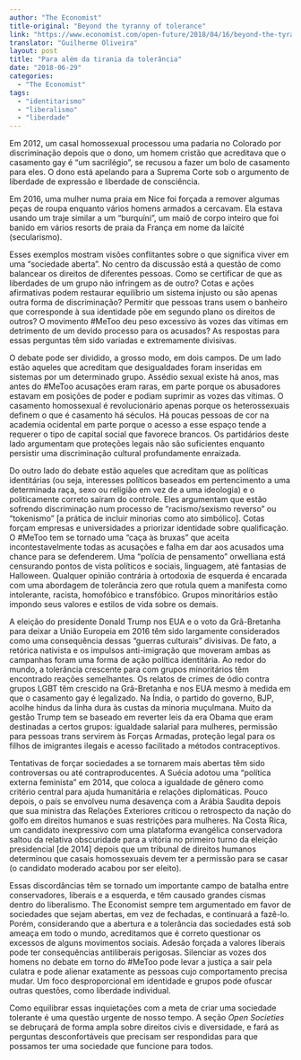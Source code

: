 ```yaml
---
author: "The Economist"
title-original: "Beyond the tyranny of tolerance"
link: "https://www.economist.com/open-future/2018/04/16/beyond-the-tyranny-of-tolerance"
translator: "Guilherme Oliveira"
layout: post
title: "Para além da tirania da tolerância"
date: "2018-06-29"
categories: 
  - "The Economist"
tags: 
  - "identitarismo"
  - "liberalismo"
  - "liberdade"
---
```


Em 2012, um casal homossexual processou uma padaria no Colorado por discriminação depois que o dono, um homem cristão que acreditava que o casamento gay é “um sacrilégio”, se recusou a fazer um bolo de casamento para eles. O dono está apelando para a Suprema Corte sob o argumento de liberdade de expressão e liberdade de consciência.

Em 2016, uma mulher numa praia em Nice foi forçada a remover algumas peças de roupa enquanto vários homens armados a cercavam. Ela estava usando um traje similar a um “burquíni”, um maiô de corpo inteiro que foi banido em vários resorts de praia da França em nome da laïcité (secularismo).

Esses exemplos mostram visões conflitantes sobre o que significa viver em uma “sociedade aberta”. No centro da discussão está a questão de como balancear os direitos de diferentes pessoas. Como se certificar de que as liberdades de um grupo não infringem as de outro? Cotas e ações afirmativas podem restaurar equilíbrio um sistema injusto ou são apenas outra forma de discriminação? Permitir que pessoas trans usem o banheiro que corresponde à sua identidade põe em segundo plano os direitos de outros? O movimento #MeToo deu peso excessivo às vozes das vítimas em detrimento de um devido processo para os acusados? As respostas para essas perguntas têm sido variadas e extremamente divisivas.

O debate pode ser dividido, a grosso modo, em dois campos. De um lado estão aqueles que acreditam que desigualdades foram inseridas em sistemas por um determinado grupo. Assédio sexual existe há anos, mas antes do #MeToo acusações eram raras, em parte porque os abusadores estavam em posições de poder e podiam suprimir as vozes das vítimas. O casamento homossexual é revolucionário apenas porque os heterossexuais definem o que é casamento há séculos. Há poucas pessoas de cor na academia ocidental em parte porque o acesso a esse espaço tende a requerer o tipo de capital social que favorece brancos. Os partidários deste lado argumentam que proteções legais não são suficientes enquanto persistir uma discriminação cultural profundamente enraizada.

Do outro lado do debate estão aqueles que acreditam que as políticas identitárias (ou seja, interesses políticos baseados em pertencimento a uma determinada raça, sexo ou religião em vez de a uma ideologia) e o politicamente correto saíram do controle. Eles argumentam que estão sofrendo discriminação num processo de “racismo/sexismo reverso” ou “tokenismo” \[a prática de incluir minorias como ato simbólico\]. Cotas forçam empresas e universidades a priorizar identidade sobre qualificação. O #MeToo tem se tornado uma “caça às bruxas” que aceita incontestavelmente todas as acusações e falha em dar aos acusados uma chance para se defenderem. Uma “polícia de pensamento” orwelliana está censurando pontos de vista políticos e sociais, linguagem, até fantasias de Halloween. Qualquer opinião contrária à ortodoxia de esquerda é encarada com uma abordagem de tolerância zero que rotula quem a manifesta como intolerante, racista, homofóbico e transfóbico. Grupos minoritários estão impondo seus valores e estilos de vida sobre os demais.

A eleição do presidente Donald Trump nos EUA e o voto da Grã-Bretanha para deixar a União Europeia em 2016 têm sido largamente considerados como uma consequência dessas “guerras culturais” divisivas. De fato, a retórica nativista e os impulsos anti-imigração que moveram ambas as campanhas foram uma forma de ação política identitária. Ao redor do mundo, a tolerância crescente para com grupos minoritários têm encontrado reações semelhantes. Os relatos de crimes de ódio contra grupos LGBT têm crescido na Grã-Bretanha e nos EUA mesmo à medida em que o casamento gay é legalizado. Na Índia, o partido do governo, BJP, acolhe hindus da linha dura às custas da minoria muçulmana. Muito da gestão Trump tem se baseado em reverter leis da era Obama que eram destinadas a certos grupos: igualdade salarial para mulheres, permissão para pessoas trans servirem às Forças Armadas, proteção legal para os filhos de imigrantes ilegais e acesso facilitado a métodos contraceptivos.

Tentativas de forçar sociedades a se tornarem mais abertas têm sido controversas ou até contraproducentes. A Suécia adotou uma “política externa feminista” em 2014, que coloca a igualdade de gênero como critério central para ajuda humanitária e relações diplomáticas. Pouco depois, o país se envolveu numa desavença com a Arábia Saudita depois que sua ministra das Relações Exteriores criticou o retrospecto da nação do golfo em direitos humanos e suas restrições para mulheres. Na Costa Rica, um candidato inexpressivo com uma plataforma evangélica conservadora saltou da relativa obscuridade para a vitória no primeiro turno da eleição presidencial \[de 2014\] depois que um tribunal de direitos humanos determinou que casais homossexuais devem ter a permissão para se casar (o candidato moderado acabou por ser eleito).

Essas discordâncias têm se tornado um importante campo de batalha entre conservadores, liberais e a esquerda, e têm causado grandes cismas dentro do liberalismo. The Economist sempre tem argumentado em favor de sociedades que sejam abertas, em vez de fechadas, e continuará a fazê-lo. Porém, considerando que a abertura e a tolerância das sociedades está sob ameaça em todo o mundo, acreditamos que é correto questionar os excessos de alguns movimentos sociais. Adesão forçada a valores liberais pode ter consequências antiliberais perigosas. Silenciar as vozes dos homens no debate em torno do #MeToo pode levar a justiça a sair pela culatra e pode alienar exatamente as pessoas cujo comportamento precisa mudar. Um foco desproporcional em identidade e grupos pode ofuscar outras questões, como liberdade individual.

Como equilibrar essas inquietações com a meta de criar uma sociedade tolerante é uma questão urgente de nosso tempo. A seção _Open Societies_ se debruçará de forma ampla sobre direitos civis e diversidade, e fará as perguntas desconfortáveis que precisam ser respondidas para que possamos ter uma sociedade que funcione para todos.
